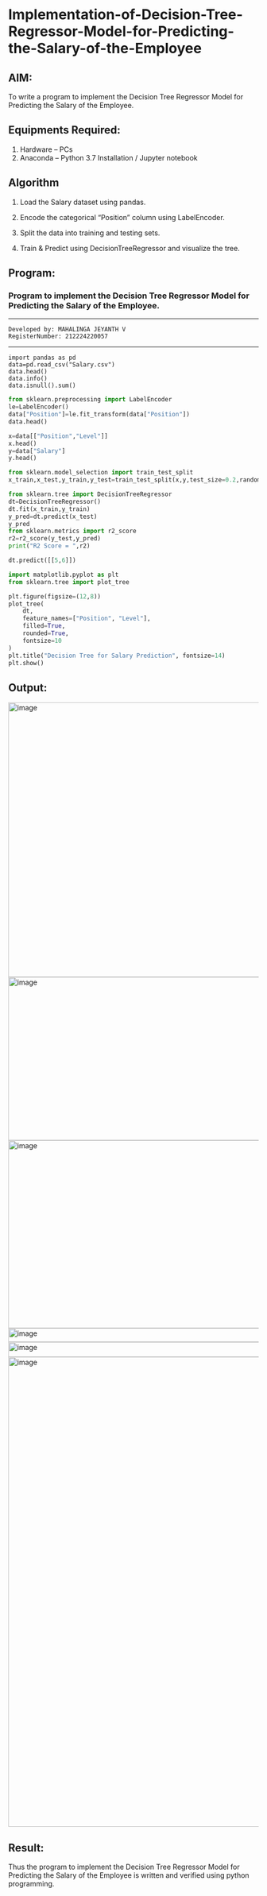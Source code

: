 # Implementation-of-Decision-Tree-Regressor-Model-for-Predicting-the-Salary-of-the-Employee

## AIM:
To write a program to implement the Decision Tree Regressor Model for Predicting the Salary of the Employee.

## Equipments Required:
1. Hardware – PCs
2. Anaconda – Python 3.7 Installation / Jupyter notebook

## Algorithm
1. Load the Salary dataset using pandas.

2. Encode the categorical “Position” column using LabelEncoder.

3. Split the data into training and testing sets.

4. Train & Predict using DecisionTreeRegressor and visualize the tree. 

## Program:


### Program to implement the Decision Tree Regressor Model for Predicting the Salary of the Employee.
---
```
Developed by: MAHALINGA JEYANTH V
RegisterNumber: 212224220057
```
---
```
import pandas as pd
data=pd.read_csv("Salary.csv")
data.head()
data.info()
data.isnull().sum()
```

```py
from sklearn.preprocessing import LabelEncoder
le=LabelEncoder()
data["Position"]=le.fit_transform(data["Position"])
data.head()
```

```py
x=data[["Position","Level"]]
x.head()
y=data["Salary"]
y.head()

```

```py
from sklearn.model_selection import train_test_split
x_train,x_test,y_train,y_test=train_test_split(x,y,test_size=0.2,random_state=2)
```

```py
from sklearn.tree import DecisionTreeRegressor
dt=DecisionTreeRegressor()
dt.fit(x_train,y_train)
y_pred=dt.predict(x_test)
y_pred
from sklearn.metrics import r2_score
r2=r2_score(y_test,y_pred)
print("R2 Score = ",r2)
```

```py
dt.predict([[5,6]])
```

```py
import matplotlib.pyplot as plt
from sklearn.tree import plot_tree

plt.figure(figsize=(12,8))
plot_tree(
    dt,
    feature_names=["Position", "Level"],
    filled=True,
    rounded=True,
    fontsize=10
)
plt.title("Decision Tree for Salary Prediction", fontsize=14)
plt.show()
```


## Output:

<img width="928" height="553" alt="image" src="https://github.com/user-attachments/assets/7280e302-48fe-4006-a6a8-6fdb636150d1" />


<img width="870" height="329" alt="image" src="https://github.com/user-attachments/assets/fa662034-ee8f-4921-bcbc-c55bcb267d15" />


<img width="890" height="378" alt="image" src="https://github.com/user-attachments/assets/457ce189-8623-4684-b98b-a124aff53533" />


<img width="867" height="28" alt="image" src="https://github.com/user-attachments/assets/28babdea-d48e-48bb-8dff-e0db40476618" />


<img width="879" height="30" alt="image" src="https://github.com/user-attachments/assets/a780138d-6faf-4f1e-b5ec-23bd4d55f941" />


<img width="1364" height="946" alt="image" src="https://github.com/user-attachments/assets/e0800105-aa47-45f7-95c2-8ebefd59cb29" />



## Result:
Thus the program to implement the Decision Tree Regressor Model for Predicting the Salary of the Employee is written and verified using python programming.
